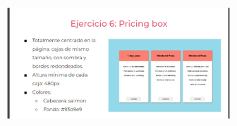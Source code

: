 ![](https://github.com/CamiloEstebanConchaTorres/practicaModeladoEnCaja/blob/ejercicio_6/storage/img/Evidencia_ejercicio_6.png)